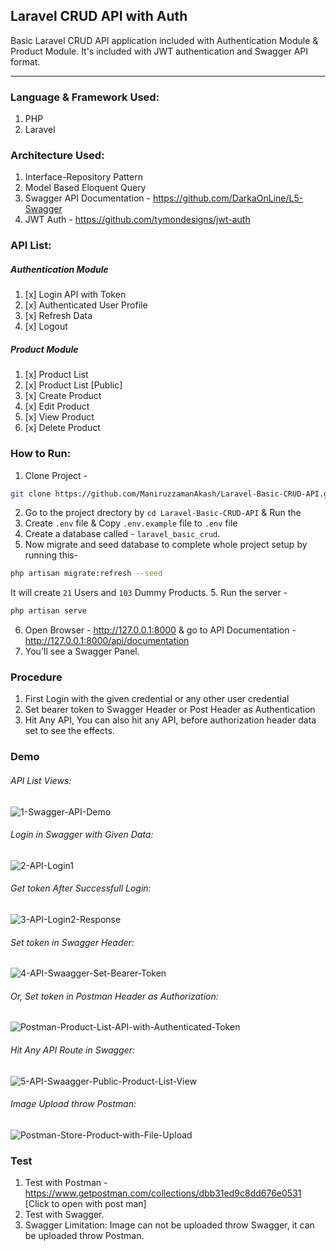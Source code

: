## Laravel CRUD API with Auth
Basic Laravel CRUD API application included with Authentication Module & Product Module. It's included with JWT authentication and Swagger API format.

----

### Language & Framework Used:
1. PHP
1. Laravel

### Architecture Used:
1. Interface-Repository Pattern
1. Model Based Eloquent Query
1. Swagger API Documentation - https://github.com/DarkaOnLine/L5-Swagger
1. JWT Auth - https://github.com/tymondesigns/jwt-auth

### API List:
##### Authentication Module
1. [x] Login API with Token
1. [x] Authenticated User Profile
1. [x] Refresh Data
1. [x] Logout

##### Product Module
1. [x] Product List
1. [x] Product List [Public]
1. [x] Create Product
1. [x] Edit Product
1. [x] View Product
1. [x] Delete Product

### How to Run:
1. Clone Project - 

```bash
git clone https://github.com/ManiruzzamanAkash/Laravel-Basic-CRUD-API.git
```
2. Go to the project drectory by `cd Laravel-Basic-CRUD-API` & Run the 
2. Create `.env` file & Copy `.env.example` file to `.env` file
3. Create a database called - `laravel_basic_crud`.
4. Now migrate and seed database to complete whole project setup by running this-
``` bash
php artisan migrate:refresh --seed
```
It will create `21` Users and `103` Dummy Products.
5. Run the server - 
``` bash
php artisan serve
```
6. Open Browser - 
http://127.0.0.1:8000 & go to API Documentation -
http://127.0.0.1:8000/api/documentation
7. You'll see a Swagger Panel.


### Procedure
1. First Login with the given credential or any other user credential
1. Set bearer token to Swagger Header or Post Header as Authentication
1. Hit Any API, You can also hit any API, before authorization header data set to see the effects.


### Demo 

###### API List Views:
<img src="https://i.ibb.co/gV1Yn9Z/1-Swagger-API-Demo.png" alt="1-Swagger-API-Demo" border="0">

###### Login in Swagger with Given Data:
<img src="https://i.ibb.co/5vrXkgN/2-API-Login1.png" alt="2-API-Login1" border="0">


###### Get token After Successfull Login:
<img src="https://i.ibb.co/cQ37n9t/3-API-Login2-Response.png" alt="3-API-Login2-Response" border="0">

###### Set token in Swagger Header:
<img src="https://i.ibb.co/7bqBHMP/4-API-Swaagger-Set-Bearer-Token.png" alt="4-API-Swaagger-Set-Bearer-Token" border="0">

###### Or, Set token in Postman Header as Authorization:
<img src="https://i.ibb.co/7p8Y3Yz/Postman-Product-List-API-with-Authenticated-Token.png" alt="Postman-Product-List-API-with-Authenticated-Token" border="0">

###### Hit Any API Route in Swagger:
<img src="https://i.ibb.co/VSWbXq9/5-API-Swaagger-Public-Product-List-View.png" alt="5-API-Swaagger-Public-Product-List-View" border="0">

###### Image Upload throw Postman:
<img src="https://i.ibb.co/VBkMBBp/Postman-Store-Product-with-File-Upload.png" alt="Postman-Store-Product-with-File-Upload" border="0">



### Test
1. Test with Postman - https://www.getpostman.com/collections/dbb31ed9c8dd676e0531 [Click to open with post man]
1. Test with Swagger.
1. Swagger Limitation: Image can not be uploaded throw Swagger, it can be uploaded throw Postman.
